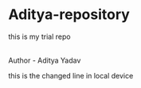 # Aditya-repository
this is my trial repo

<br>
Author - Aditya Yadav

this is the changed line in local device 

